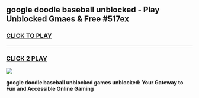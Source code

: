 
## google doodle baseball unblocked - Play Unblocked Gmaes & Free #517ex
<h3>
<a href="https://news.freeplayer.one?title=google_doodle_baseball_unblocked&ref=24F">CLICK TO PLAY</a></h3>
<hr>

<h3>
<a href="https://news.freeplayer.one?title=google_doodle_baseball_unblocked&ref=24F">CLICK 2 PLAY</a>
  
</h3>

<a href="https://news.freeplayer.one?title=google_doodle_baseball_unblocked&ref=24F/"><img src="https://clearcache.store/games.png"></a>


**google doodle baseball unblocked games unblocked: Your Gateway to Fun and Accessible Online Gaming**
